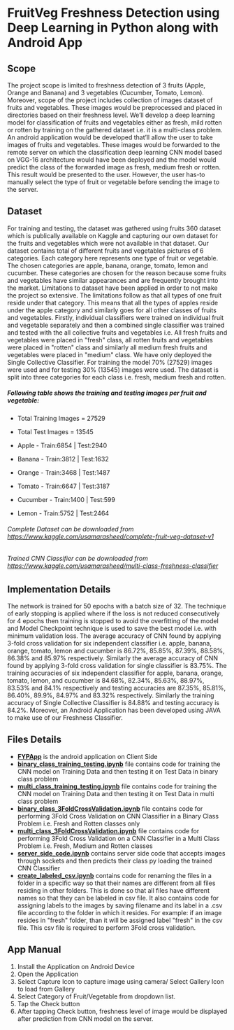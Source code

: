 # FruitVeg Freshness Detection using Deep Learning in Python along with Android App

## Scope
The project scope is limited to freshness detection of 3 fruits (Apple, Orange and Banana) and 3 vegetables (Cucumber, Tomato, Lemon). Moreover, scope of the project includes collection of images dataset of fruits and vegetables. These images would be preprocessed and placed in directories based on their freshness level. We’ll develop a deep learning model for classification of fruits and vegetables either as fresh, mild rotten or rotten by training on the gathered dataset i.e. it is a multi-class problem. An android application would be developed that’ll allow the user to take images of fruits and vegetables. These images would be forwarded to the remote server on which the classification deep learning CNN model based on VGG-16 architecture would have been deployed and the model would predict the class of the forwarded image as fresh, medium fresh or rotten. This result would be presented to the user. However, the user has-to manually select the type of fruit or vegetable before sending the image to the server.

## Dataset
For training and testing, the dataset was gathered using fruits 360 dataset which is publically available on Kaggle and capturing our own dataset for the fruits and vegetables which were not available in that dataset. Our dataset contains total of different fruits and vegetables pictures of 6 categories. Each category here represents one type of fruit or vegetable. The chosen categories are apple, banana, orange, tomato, lemon and cucumber. These categories are chosen for the reason because some fruits and vegetables have similar appearances and are frequently brought into the market. Limitations to dataset have been applied in order to not make the project so extensive. The limitations follow as that all types of one fruit reside under that category. This means that all the types of apples reside under the apple category and similarly goes for all other classes of fruits and vegetables. Firstly, individual classifiers were trained on individual fruit and vegetable separately and then a combined single classifier was trained and tested with the all collective fruits and vegetables i.e. All fresh fruits and vegetables were placed in "fresh" class, all rotten fruits and vegetables were placed in "rotten" class and similarly all medium fresh fruits and vegetables were placed in "medium" class. We have only deployed the Single Collective Classifier. For training the model 70% (27529) images were used and for testing 30% (13545) images were used. The dataset is split into three categories for each class i.e. fresh, medium fresh and rotten.

##### Following table shows the training and testing images per fruit and vegetable:
- Total Training Images = 27529
- Total Test Images = 13545

- Apple     - Train:6854 | Test:2940
- Banana    - Train:3812 | Test:1632
- Orange    - Train:3468 | Test:1487
- Tomato    - Train:6647 | Test:3187
- Cucumber  - Train:1400 | Test:599
- Lemon     - Train:5752 | Test:2464

###### Complete Dataset can be downloaded from https://www.kaggle.com/usamarasheed/complete-fruit-veg-dataset-v1
###### Trained CNN Classifier can be downloaded from https://www.kaggle.com/usamarasheed/multi-class-freshness-classifier

## Implementation Details
The network is trained for 50 epochs with a batch size of 32. The technique of early stopping is applied where if the loss is not reduced consecutively for 4 epochs then training is stopped to avoid the overfitting of the model and Model Checkpoint technique is used to save the best model i.e. with minimum validation loss. The average accuracy of CNN found by applying 3-fold cross validation for six independent classifier i.e. apple, banana, orange, tomato, lemon and cucumber is 86.72%, 85.85%, 87.39%, 88.58%, 86.38% and 85.97% respectively. Similarly the average accuracy of CNN found by applying 3-fold cross validation for single classifier is 83.75%. The training accuracies of six independent classifier for apple, banana, orange, tomato, lemon, and cucumber is 84.68%, 82.34%, 85.63%, 88.97%, 83.53% and 84.1% respectively and testing accuracies are 87.35%, 85.81%, 86.40%, 89.9%, 84.97% and 83.32% respectively. Similarly the training accuracy of Single Collective Classifier is 84.88% and testing accuracy is 84.2%.
Moreover, an Android Application has been developed using JAVA to make use of our Freshness Classifier.


## Files Details
- [**FYPApp**](https://github.com/smrasheed14/FYP/tree/main/FYPApp) is the android application on Client Side
- [**binary_class_training_testing.ipynb**](https://github.com/smrasheed14/FYP/blob/main/binary_class_training_testing.ipynb) file contains code for training the CNN model on Training Data and then testing it on Test Data in binary class problem
- [**multi_class_training_testing.ipynb**](https://github.com/smrasheed14/FYP/blob/main/multi_class_training_testing.ipynb) file contains code for training the CNN model on Training Data and then testing it on Test Data in multi class problem
- [**binary_class_3FoldCrossValidation.ipynb**](https://github.com/smrasheed14/FYP/blob/main/binary_class_3FoldCrossValidation.ipynb) file contains code for performing 3Fold Cross Validation on CNN Classifier in a Binary Class Problem i.e. Fresh and Rotten classes only
- [**multi_class_3FoldCrossValidation.ipynb**](https://github.com/smrasheed14/FYP/blob/main/multi_class_3FoldCrossValidation.ipynb) file contains code for performing 3Fold Cross Validation on a CNN Classifier in a Multi Class Problem i.e. Fresh, Medium and Rotten classes
- [**server_side_code.ipynb**](https://github.com/smrasheed14/FYP/blob/main/server_side_code.ipynb) contains server side code that accepts images through sockets and then predicts their class py loading the trained CNN Classifier
- [**create_labeled_csv.ipynb**](https://github.com/smrasheed14/FYP/blob/main/create_labeled_csv.ipynb) contains code for renaming the files in a folder in a specific way so that their names are different from all files residing in other folders. This is done so that all files have different names so that they can be labeled in csv file. It also contains code for assigning labels to the images by saving filename and its label in a .csv file according to the folder in which it resides. For example: if an image resides in "fresh" folder, than it will be assigned label "fresh" in the csv file. This csv file is required to perform 3Fold cross validation.

## App Manual
1. Install the Application on Android Device
2. Open the Application
3. Select Capture Icon to capture image using camera/ Select Gallery Icon to load from Gallery
4. Select Category of Fruit/Vegetable from dropdown list.
5. Tap the Check button
5. After tapping Check button, freshness level of image would be displayed after prediction from CNN model on the server.
